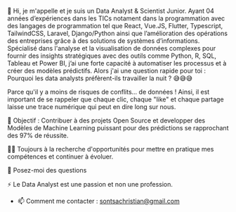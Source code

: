 👋 Hi, je m'appelle et je suis un Data Analyst & Scientist Junior.
Ayant 04 années d’expériences dans les TICs notament dans la programmation avec des langages de programmation tel que React, Vue.JS, Flutter, Typescript, TailwindCSS, Laravel, Django/Python ainsi que l’amélioration des opérations des entreprises grâce à des solutions de systèmes d’informations. Spécialisé dans l'analyse et la visualisation de données complexes pour fournir des insights stratégiques avec des outils comme Python, R, SQL, Tableau et Power BI, j’ai une forte capacité à automatiser les processus et à créer des modèles prédictifs.
Alors j'ai une question rapide pour toi : Pourquoi les data analysts préfèrent-ils travailler la nuit ? 😅😅😅

Parce qu'il y a moins de risques de conflits... de données ! 
Ainsi, il est important de se rappeler que chaque clic, chaque "like" et chaque partage laisse une trace numérique qui peut en dire long sur nous.

🤝 Objectif : Contribuer à des projets Open Source et developper des Modèles de Machine Learning puissant pour des prédictions se rapprochant des 97% de réussite.

👨‍💻 Toujours à la recherche d'opportunités pour mettre en pratique mes compétences et continuer à évoluer.

💬 Posez-moi des questions

⚡ Le Data Analyst est une passion et non une profession.
- 📫 Comment me contacter : sontsachristian@gmail.com

<!---
Sontsa1998/Sontsa1998 is a ✨ special ✨ repository because its `README.md` (this file) appears on your GitHub profile.
You can click the Preview link to take a look at your changes.
--->
